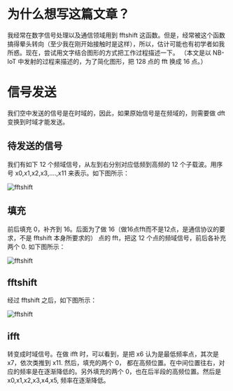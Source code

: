 # 为什么想写这篇文章？
我经常在数字信号处理以及通信领域用到 fftshift 这函数。但是，经常被这个函数搞得晕头转向（至少我在刚开始接触时是这样），所以，估计可能也有初学者如我所惑。现在，尝试用文字结合图形的方式把工作过程描述一下。
（本文是以 NB-IoT 中发射的过程来描述的，为了简化图形，把 128 点的 fft 换成 16 点。）
# 信号发送
我们空中发送的信号是在时域的，因此，如果原始信号是在频域的，则需要做 dft 变换到时域才能发送。
## 待发送的信号
我们有如下 12 个频域信号，从左到右分别对应低频到高频的 12 个子载波。用序号 x0,x1,x2,x3,....,x11 来表示。如下图所示：

![fftshift](http://taichiorange.github.io/images/fftshift/fftshift_origin12.jpg)

## 填充
前后填充 0，补齐到 16。后面为了做 16（做16点fft而不是12点，是通信协议的要求，不是 fftshift 本身所要求的） 点的 fft，把这 12 个点的频域信号，前后各补充两个 0. 如下图所示：

![fftshift](http://taichiorange.github.io/images/fftshift/fftshift_padding16.jpg)

## fftshift
经过 fftshift 之后，如下图所示：

![fftshift](http://taichiorange.github.io/images/fftshift/fftshift_shift16.jpg)

## ifft
转变成时域信号。在做 ifft 时，可以看到，是把 x6 认为是最低频率点，其次是 x7，依次类推到 x11. 然后，填充的两个 0， 都在高频位置。在中间位置往右，对应的频率是在逐渐降低的。另外填充的两个 0，也在后半段的高频位置。然后是 x0,x1,x2,x3,x4,x5, 频率在逐渐降低。


    
